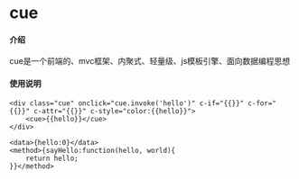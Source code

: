 # cue

#### 介绍
cue是一个前端的、mvc框架、内聚式、轻量级、js模板引擎、面向数据编程思想


#### 使用说明

```
<div class="cue" onclick="cue.invoke('hello')" c-if="{{}}" c-for="{{}}" c-attr="{{}}" c-style="color:{{hello}}">
	<cue>{{hello}}</cue>
</div>

<data>{hello:0}</data>
<method>{sayHello:function(hello, world){
	return hello;
}}</method>
```

